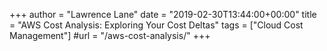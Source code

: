+++
author = "Lawrence Lane"
date = "2019-02-30T13:44:00+00:00"
title = "AWS Cost Analysis: Exploring Your Cost Deltas"
tags = ["Cloud Cost Management"]
#url = "/aws-cost-analysis/"
+++